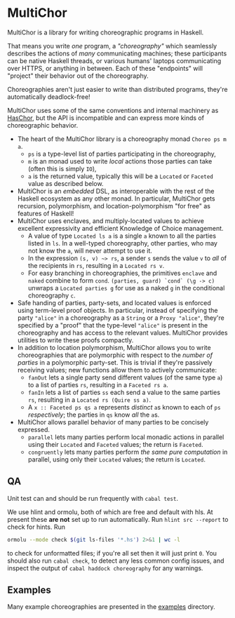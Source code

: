 # MultiChor

MultiChor is a library for writing choreographic programs in Haskell.

That means you write _one_ program, a _"choreography"_ which seamlessly describes the actions of _many_ communicating machines;
these participants can be native Haskell threads, or various humans' laptops communicating over HTTPS, or anything in between.
Each of these "endpoints" will "project" their behavior out of the choreography.

Choreographies aren't just easier to write than distributed programs, they're automatically deadlock-free!

MultiChor uses some of the same conventions and internal machinery as [HasChor](https://github.com/gshen42/HasChor),
but the API is incompatible and can express more kinds of choreographic behavior.

- The heart of the MultiChor library is a choreography monad `Choreo ps m a`.
  - `ps` is a type-level list of parties participating in the choreography,
  - `m` is an monad used to write _local_ actions those parties can take (often this is simply `IO`),
  - `a` is the returned value, typically this will be a `Located` or `Faceted` value as described below.
- MultiChor is an _embedded_ DSL, as interoperable with the rest of the Haskell ecosystem as any other monad.
  In particular, MultiChor gets recursion, polymorphism, and location-polymorphism "for free" as features of Haskell!
- MultiChor uses enclaves, and multiply-located values to achieve excellent expressivity and efficient Knowledge of Choice management.
  - A value of type `Located ls a` is a single `a` known to all the parties listed in `ls`.
    In a well-typed choreography, other parties, who may not know the `a`, will never attempt to use it.
  - In the expression `(s, v) ~> rs`, a sender `s` sends the value `v` to _all_ of the recipients in `rs`, resulting in a `Located rs v`.
  - For easy branching in choreographies, the primitives `enclave` and `naked` combine to form `cond`.
    ``(parties, guard) `cond` (\g -> c)`` unwraps a `Located parties g` for use as a naked `g` in the conditional choreography `c`.
- Safe handing of parties, party-sets, and located values is enforced using term-level proof objects.
  In particular, instead of specifying the party `"alice"` in a choreography as a `String` or a `Proxy "alice"`,
  they're specified by a "proof" that the type-level `"alice"` is present in the choreography and has access to the relevant values.
  MultiChor provides utilities to write these proofs compactly.
- In addition to location polymorphism, MultiChor allows you to write choreographies
  that are polymorphic with respect to the _number of parties_ in a polymorphic party-set.
  This is trivial if they're passively receiving values; new functions allow them to actively communicate:
  - `fanOut` lets a single party send different values (of the same type `a`) to a list of parties `rs`, resulting in a `Faceted rs a`.
  - `fanIn` lets a list of parties `ss` each send a value to the same parties `rs`, resulting in a `Located rs (Quire ss a)`.
  - A `x :: Faceted ps qs a` represents _distinct_ `a`s known to each of `ps` _respectively_; the parties in `qs` know _all_ the `a`s.
- MultiChor allows parallel behavior of many parties to be concisely expressed.
  - `parallel` lets many parties perform local monadic actions in parallel using their `Located` and `Faceted` values;
    the return is `Faceted`.
  - `congruently` lets many parties perform _the same pure computation_ in parallel, using only their `Located` values;
    the return is `Located`.

## QA

Unit test can and should be run frequently with `cabal test`.

We use hlint and ormolu, both of which are free and default with hls.
At present these **are not** set up to run automatically.
Run `hlint src --report` to check for hints.
Run
```bash
ormolu --mode check $(git ls-files '*.hs') 2>&1 | wc -l
```
to check for unformatted files; if you're all set then it will just print `0`.
You should also run `cabal check`, to detect any less common config issues,
and inspect the output of `cabal haddock choreography` for any warnings.


## Examples

Many example choreographies are presented in the [examples](examples) directory.


